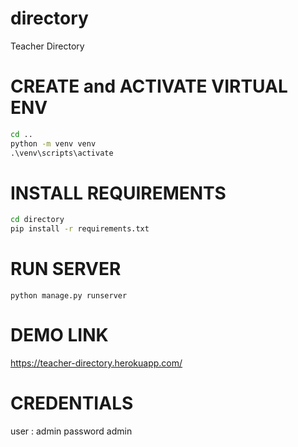 # directory
 Teacher Directory



# CREATE and ACTIVATE VIRTUAL ENV 
```bat
cd ..
python -m venv venv
.\venv\scripts\activate
```

# INSTALL REQUIREMENTS
```bat
cd directory
pip install -r requirements.txt
```

# RUN SERVER
```BAT
python manage.py runserver
```


# DEMO LINK
https://teacher-directory.herokuapp.com/

# CREDENTIALS
user : admin
password admin